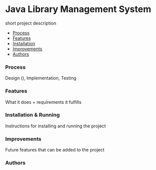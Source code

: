 # Java Library Management System  
short project description
- [Process](#process)
- [Features](#features)
- [Installation](#installation)
- [Improvements](#improvements)
- [Authors](#authors)

### Process   
Design (), Implementation, Testing   
### Features   
What it does + requirements it fulfills
### Installation & Running 
Instructions for installing and running the project   
### Improvements  
Future features that can be added to the project
### Authors   

